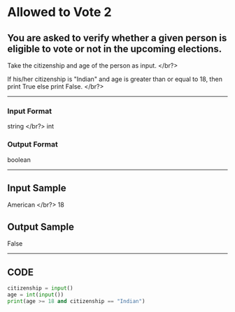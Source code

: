#  Allowed to Vote 2

## You are asked to verify whether a given person is eligible to vote or not in the upcoming elections.

Take the citizenship and age of the person as input. </br?>

If his/her citizenship is "Indian" and age is greater than or equal to 18, then print True else print False. </br?>

---

### Input Format
string </br?>
int

### Output Format
boolean

---

## Input Sample
American </br?>
18

## Output Sample
False

---

## CODE

```python
citizenship = input()
age = int(input())
print(age >= 18 and citizenship == "Indian")
```
